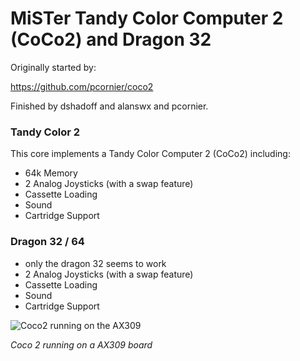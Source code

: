 
# MiSTer Tandy Color Computer 2 (CoCo2)  and Dragon 32

Originally started by:

https://github.com/pcornier/coco2

Finished by dshadoff and alanswx and pcornier.

### Tandy Color 2

This core implements a Tandy Color Computer 2 (CoCo2) including:
 * 64k Memory
 * 2 Analog Joysticks (with a swap feature)
 * Cassette Loading
 * Sound
 * Cartridge Support

### Dragon 32 / 64

 * only the dragon 32 seems to work 
 * 2 Analog Joysticks (with a swap feature)
 * Cassette Loading
 * Sound
 * Cartridge Support


![Coco2 running on the AX309](photo.jpg)

*Coco 2 running on a AX309 board*